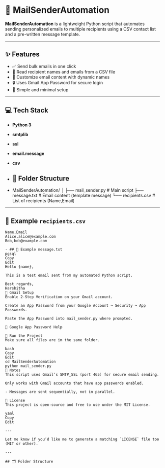 # 📧 MailSenderAutomation

**MailSenderAutomation** is a lightweight Python script that automates sending personalized emails to multiple recipients using a CSV contact list and a pre-written message template.

---

## ✨ Features

- ✅ Send bulk emails in one click
- 📂 Read recipient names and emails from a CSV file
- 💬 Customize email content with dynamic names
- 🔒 Uses Gmail App Password for secure login
- 🧾 Simple and minimal setup

---

## 💻 Tech Stack

- **Python 3**
- **smtplib**
- **ssl**
- **email.message**
- **csv**

- ## 📁 Folder Structure

- MailSenderAutomation/
│
├── mail_sender.py # Main script
├── message.txt # Email content (template message)
└── recipients.csv # List of recipients (Name,Email)


---

## 🧪 Example `recipients.csv`

```csv
Name,Email
Alice,alice@example.com
Bob,bob@example.com

- ## 🧾 Example message.txt
pgsql
Copy
Edit
Hello {name},

This is a test email sent from my automated Python script.

Best regards,  
Harshitha
🔐 Gmail Setup
Enable 2-Step Verification on your Gmail account.

Create an App Password from your Google Account → Security → App Passwords.

Paste the App Password into mail_sender.py where prompted.

🔗 Google App Password Help

🚀 Run the Project
Make sure all files are in the same folder.

bash
Copy
Edit
cd MailSenderAutomation
python mail_sender.py
📌 Notes
This script uses Gmail’s SMTP_SSL (port 465) for secure email sending.

Only works with Gmail accounts that have app passwords enabled.

- Messages are sent sequentially, not in parallel.

📜 License
This project is open-source and free to use under the MIT License.

yaml
Copy
Edit

---

Let me know if you’d like me to generate a matching `LICENSE` file too (MIT or other).

---

## 🗂️ Folder Structure

